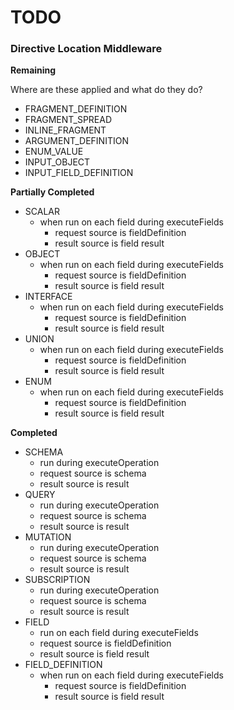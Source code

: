 # TODO

### Directive Location Middleware

**Remaining**

Where are these applied and what do they do?

  * FRAGMENT_DEFINITION
  * FRAGMENT_SPREAD
  * INLINE_FRAGMENT
  * ARGUMENT_DEFINITION
  * ENUM_VALUE
  * INPUT_OBJECT
  * INPUT_FIELD_DEFINITION

**Partially Completed**
  * SCALAR
    * when run on each field during executeFields
      * request source is fieldDefinition
      * result source is field result
  * OBJECT
    * when run on each field during executeFields
      * request source is fieldDefinition
      * result source is field result
  * INTERFACE
    * when run on each field during executeFields
      * request source is fieldDefinition
      * result source is field result
  * UNION
    * when run on each field during executeFields
      * request source is fieldDefinition
      * result source is field result
  * ENUM
    * when run on each field during executeFields
      * request source is fieldDefinition
      * result source is field result

**Completed**
  * SCHEMA
    * run during executeOperation
    * request source is schema
    * result source is result
  * QUERY
    * run during executeOperation
    * request source is schema
    * result source is result
  * MUTATION
    * run during executeOperation
    * request source is schema
    * result source is result
  * SUBSCRIPTION
    * run during executeOperation
    * request source is schema
    * result source is result
  * FIELD
    * run on each field during executeFields
    * request source is fieldDefinition
    * result source is field result
  * FIELD_DEFINITION
    * when run on each field during executeFields
      * request source is fieldDefinition
      * result source is field result
